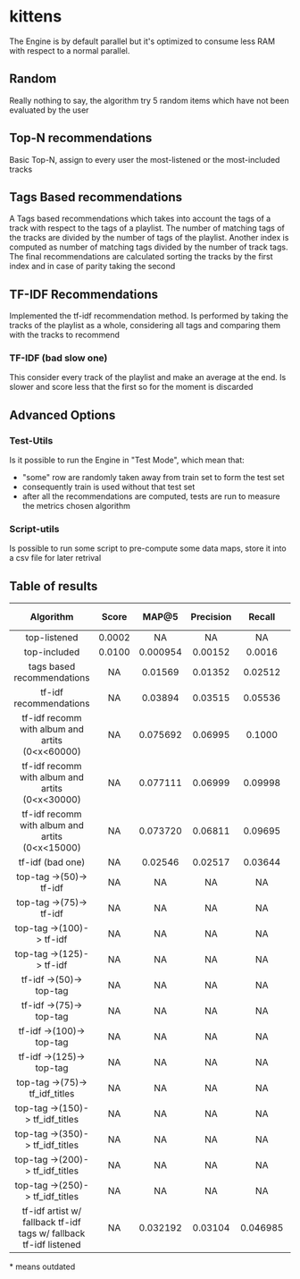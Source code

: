 # kittens

The Engine is by default parallel but it's optimized to consume less RAM with respect to a normal parallel.

## Random

Really nothing to say, the algorithm try 5 random items which have not been evaluated by the user

## Top-N recommendations

Basic Top-N, assign to every user the most-listened or the most-included tracks

## Tags Based recommendations

A Tags based recommendations which takes into account the tags of a track with respect to the tags of a playlist.
The number of matching tags of the tracks are divided by the number of tags of the playlist.
Another index is computed as number of matching tags divided by the number of track tags.
The final recommendations are calculated sorting the tracks by the first index and in case of parity taking the second

## TF-IDF Recommendations

Implemented the tf-idf recommendation method.
Is performed by taking the tracks of the playlist as a whole, considering all tags and comparing them with the tracks to recommend

### TF-IDF (bad slow one)

This consider every track of the playlist and make an average at the end. Is slower and score less that the first so for the moment is discarded

## Advanced Options

### Test-Utils

Is it possible to run the Engine in "Test Mode", which mean that:

* "some" row are randomly taken away from train set to form the test set
* consequently train is used without that test set
* after all the recommendations are computed, tests are run to measure the metrics chosen algorithm

### Script-utils

Is possible to run some script to pre-compute some data maps, store it into a csv file for later retrival

## Table of results

|Algorithm|Score|MAP@5|Precision|Recall|test-machine|
|:-------:|:---:|:---:|:----:|:-------:|:----------:|
|top-listened|0.0002|NA|NA|NA|traveller|
|top-included|0.0100|0.000954|0.00152|0.0016|traveller|
|tags based recommendations|NA|0.01569|0.01352|0.02512|traveller|
|tf-idf recommendations|NA|0.03894|0.03515|0.05536|traveller|
|tf-idf recomm with album and artits (0<x<60000)|NA|0.075692|0.06995|0.1000|traveller|
|tf-idf recomm with album and artits (0<x<30000)|NA|0.077111|0.06999|0.09998|traveller|
|tf-idf recomm with album and artits (0<x<15000)|NA|0.073720|0.06811|0.09695|traveller|
|tf-idf (bad one)|NA|0.02546|0.02517|0.03644|traveller|
|top-tag ->(50)-> tf-idf|NA|NA|NA|NA|
|top-tag ->(75)-> tf-idf|NA|NA|NA|NA|
|top-tag ->(100)-> tf-idf|NA|NA|NA|NA|
|top-tag ->(125)-> tf-idf|NA|NA|NA|NA|
|tf-idf ->(50)-> top-tag|NA|NA|NA|NA|
|tf-idf ->(75)-> top-tag|NA|NA|NA|NA|
|tf-idf ->(100)-> top-tag|NA|NA|NA|NA|
|tf-idf ->(125)-> top-tag|NA|NA|NA|NA|
|top-tag ->(75)-> tf_idf_titles|NA|NA|NA|NA|
|top-tag ->(150)-> tf_idf_titles|NA|NA|NA|NA|
|top-tag ->(350)-> tf_idf_titles|NA|NA|NA|NA|
|top-tag ->(200)-> tf_idf_titles|NA|NA|NA|NA|
|top-tag ->(250)-> tf_idf_titles|NA|NA|NA|NA|
|tf-idf artist w/ fallback tf-idf tags w/ fallback tf-idf listened|NA|0.032192|0.03104|0.046985|traveller|

\* means outdated
